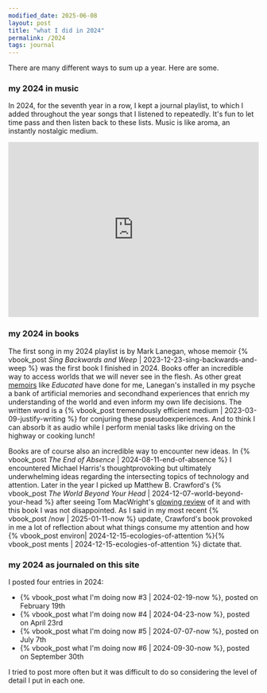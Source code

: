 ```yaml
---
modified_date: 2025-06-08
layout: post
title: "what I did in 2024"
permalink: /2024
tags: journal
---
```


There are many different ways to sum up a year.
Here are some.
<!--more-->

### my 2024 in music

In 2024, for the seventh year in a row, I kept a journal playlist, to which I added throughout the year songs that I listened to repeatedly.
It's fun to let time pass and then listen back to these lists.
Music is like aroma, an instantly nostalgic medium.

<iframe style="border-radius:12px margin-bottom: 15px;" src="https://open.spotify.com/embed/playlist/6MuDTdPI1B6l7t2x1U2GJT?utm_source=generator" width="100%" height="352" frameBorder="0" allowfullscreen="" allow="autoplay; clipboard-write; encrypted-media; fullscreen; picture-in-picture" loading="eager"></iframe>

### my 2024 in books

The first song in my 2024 playlist is by Mark Lanegan, whose memoir {% vbook_post _Sing Backwards and Weep_ | 2023-12-23-sing-backwards-and-weep %} was the first book I finished in 2024.
Books offer an incredible way to access worlds that we will never see in the flesh.
As other great [memoirs]({{site.baseurl}}/tags/memoir) like _Educated_ have done for me, Lanegan's installed in my psyche a bank of artificial memories and secondhand experiences that enrich my understanding of the world and even inform my own life decisions.
The written word is a {% vbook_post tremendously efficient medium | 2023-03-09-justify-writing %} for conjuring these pseudoexperiences.
And to think I can absorb it as audio while I perform menial tasks like driving on the highway or cooking lunch!

Books are of course also an incredible way to encounter new ideas.
In {% vbook_post _The End of Absence_ | 2024-08-11-end-of-absence %} I encountered Michael Harris's thoughtprovoking but ultimately underwhelming ideas regarding the intersecting topics of technology and attention.
Later in the year I picked up Matthew B. Crawford's {% vbook_post _The World Beyond Your Head_ | 2024-12-07-world-beyond-your-head %} after seeing Tom MacWright's [glowing review](https://macwright.com/2024/07/07/world-beyond-your-head) of it and with this book I was not disappointed.
As I said in my most recent {% vbook_post /now | 2025-01-11-now %} update, Crawford's book provoked in me a lot of reflection about what things consume my attention and how {% vbook_post environ| 2024-12-15-ecologies-of-attention %}{% vbook_post ments | 2024-12-15-ecologies-of-attention %} dictate that.

### my 2024 as journaled on this site

I posted four entries in 2024:
- {% vbook_post what I'm doing now #3 | 2024-02-19-now %}, posted on February 19th
- {% vbook_post what I'm doing now #4 | 2024-04-23-now %}, posted on April 23rd
- {% vbook_post what I'm doing now #5 | 2024-07-07-now %}, posted on July 7th
- {% vbook_post what I'm doing now #6 | 2024-09-30-now %}, posted on September 30th

I tried to post more often but it was difficult to do so considering the level of detail I put in each one.